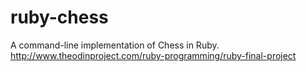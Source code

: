 # ruby-chess

A command-line implementation of Chess in Ruby.  
http://www.theodinproject.com/ruby-programming/ruby-final-project

